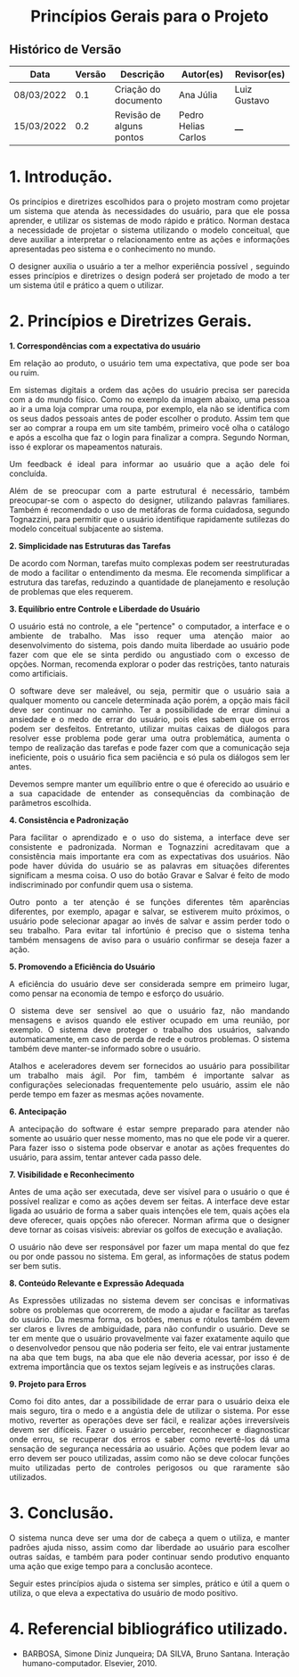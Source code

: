# <center>Princípios Gerais para o Projeto

## Histórico de Versão

| Data       | Versão | Descrição                | Autor(es)           | Revisor(es)  |
| ---------- | ------ | ------------------------ | ------------------- | ------------ |
| 08/03/2022 | 0.1    | Criação do documento     | Ana Júlia           | Luiz Gustavo |
| 15/03/2022 | 0.2    | Revisão de alguns pontos | Pedro Helias Carlos | **\_\_**     |

<div align="justify">
 
 
# 1. Introdução.
 
Os princípios e diretrizes escolhidos para o projeto mostram como projetar um sistema que atenda às necessidades do usuário, para que ele possa aprender, e utilizar os sistemas de modo rápido e prático. Norman destaca a necessidade de projetar o sistema utilizando o modelo conceitual, que deve auxiliar a interpretar o relacionamento entre as ações e informações apresentadas peo sistema e o conhecimento no mundo.
 
O designer auxilia o usuário a ter a melhor experiência possível , seguindo esses princípios e diretrizes o design poderá ser projetado de modo a ter um sistema útil e prático a quem o utilizar.
 
# 2. Princípios e Diretrizes Gerais.
 
**1. Correspondências com a expectativa do usuário**
 
Em relação ao produto, o usuário tem uma expectativa, que pode ser boa ou ruim.
 
Em sistemas digitais a ordem das ações do usuário precisa ser parecida com a do mundo físico. Como no exemplo da imagem abaixo, uma pessoa ao ir a uma loja comprar uma roupa, por exemplo, ela não se identifica com os seus dados pessoais antes de poder escolher o produto. Assim tem que ser ao comprar a roupa em um site também, primeiro você olha o catálogo e após a escolha que faz o login para finalizar a compra. Segundo Norman, isso é explorar os mapeamentos naturais.
 
Um feedback é ideal para informar ao usuário que a ação dele foi concluída.
 
Além de se preocupar com a parte estrutural é necessário, também preocupar-se com o aspecto do designer, utilizando palavras familiares. Também é recomendado o uso de metáforas de forma cuidadosa, segundo Tognazzini, para permitir que o usuário identifique rapidamente sutilezas do modelo conceitual subjacente ao sistema.
 
 
**2. Simplicidade nas Estruturas das Tarefas**
 
De acordo com Norman, tarefas muito complexas podem ser reestruturadas de modo a facilitar o entendimento da mesma. Ele recomenda simplificar a estrutura das tarefas, reduzindo a quantidade de planejamento e resolução de problemas que eles requerem.
 
 
**3. Equilíbrio entre Controle e Liberdade do Usuário**
 
O usuário está no controle, a ele "pertence" o computador, a interface e o ambiente de trabalho. Mas isso requer uma atenção maior ao desenvolvimento do sistema, pois dando muita liberdade ao usuário pode fazer com que ele se sinta perdido ou angustiado com o excesso de opções. Norman, recomenda explorar o poder das restrições, tanto naturais como artificiais.
 
O software deve ser maleável, ou seja, permitir que o usuário saia a qualquer momento ou cancele determinada ação porém, a opção mais fácil deve ser continuar no caminho. Ter a possibilidade de errar diminui a ansiedade e o medo de errar do usuário, pois eles sabem que os erros podem ser desfeitos. Entretanto, utilizar muitas caixas de diálogos para resolver esse problema pode gerar uma outra problemática, aumenta o tempo de realização das tarefas e pode fazer com que a comunicação seja ineficiente, pois o usuário fica sem paciência e só pula os diálogos sem ler antes.
 
Devemos sempre manter um equilíbrio entre o que é oferecido ao usuário e a sua capacidade de entender as consequências da combinação de parâmetros escolhida.
 
**4. Consistência e Padronização**
 
Para facilitar o aprendizado e o uso do sistema, a interface deve ser consistente e padronizada. Norman e Tognazzini acreditavam que a consistência mais importante era com as expectativas dos usuários. Não pode haver dúvida do usuário se as palavras em situações diferentes significam a mesma coisa. O uso do botão Gravar e Salvar é feito de modo indiscriminado por confundir quem usa o sistema.
 
Outro ponto a ter atenção é se funções diferentes têm aparências diferentes, por exemplo, apagar e salvar, se estiverem muito próximos, o usuário pode selecionar apagar ao invés de salvar e assim perder todo o seu trabalho. Para evitar tal infortúnio é preciso que o sistema tenha também mensagens de aviso para o usuário confirmar se deseja fazer a ação.
 
 
**5. Promovendo a Eficiência do Usuário**
 
A eficiência do usuário deve ser considerada sempre em primeiro lugar, como pensar na economia de tempo e esforço do usuário.
 
O sistema deve ser sensível ao que o usuário faz, não mandando mensagens e avisos quando ele estiver ocupado em uma reunião, por exemplo. O sistema deve proteger o trabalho dos usuários, salvando automaticamente, em caso de perda de rede e outros problemas. O sistema também deve manter-se informado sobre o usuário.
 
Atalhos e aceleradores devem ser fornecidos ao usuário para possibilitar um trabalho mais ágil. Por fim, também é importante salvar as configurações selecionadas frequentemente pelo usuário, assim ele não perde tempo em fazer as mesmas ações novamente.
 
 
**6. Antecipação**
 
A antecipação do software é estar sempre preparado para atender não somente ao usuário quer nesse momento, mas no que ele pode vir a querer. Para fazer isso o sistema pode observar e anotar as ações frequentes do usuário, para assim, tentar antever cada passo dele.
 
**7. Visibilidade e Reconhecimento**
 
Antes de uma ação ser executada, deve ser visível para o usuário o que é possível realizar e como as ações devem ser feitas. A interface deve estar ligada ao usuário de forma a saber quais intenções ele tem, quais ações ela deve oferecer, quais opções não oferecer. Norman afirma que o designer deve tornar as coisas visíveis: abreviar os golfos de execução e avaliação.
 
O usuário não deve ser responsável por fazer um mapa mental do que fez ou por onde passou no sistema. Em geral, as informações de status podem ser bem sutis.
 
 
**8. Conteúdo Relevante e Expressão Adequada**
 
As Expressões utilizadas no sistema devem ser concisas e informativas sobre os problemas que ocorrerem, de modo a ajudar e facilitar as tarefas do usuário. Da mesma forma, os botões, menus e rótulos também devem ser claros e livres de ambiguidade, para não confundir o usuário. Deve se ter em mente que o usuário provavelmente vai fazer exatamente aquilo que o desenvolvedor pensou que não poderia ser feito, ele vai entrar justamente na aba que tem bugs, na aba que ele não deveria acessar, por isso é de extrema importância que os textos sejam legíveis e as instruções claras.
 
 
**9. Projeto para Erros**
 
Como foi dito antes, dar a possibilidade de errar para o usuário deixa ele mais seguro, tira o medo e a angústia dele de utilizar o sistema. Por esse motivo, reverter as operações deve ser fácil, e realizar ações irreversíveis devem ser difíceis. Fazer o usuário perceber, reconhecer e diagnosticar onde errou, se recuperar dos erros e saber como revertê-los dá uma sensação de segurança necessária ao usuário. Ações que podem levar ao erro devem ser pouco utilizadas, assim como não se deve colocar funções muito utilizadas perto de controles perigosos ou que raramente são utilizados.
 
 
# 3. Conclusão.
 
O sistema nunca deve ser uma dor de cabeça a quem o utiliza, e manter padrões ajuda nisso, assim como dar liberdade ao usuário para escolher outras saídas, e também para poder continuar sendo produtivo enquanto uma ação que exige tempo para a conclusão acontece.
 
Seguir estes princípios ajuda o sistema ser simples, prático e útil a quem o utiliza, o que eleva a expectativa do usuário de modo positivo.
 
# 4. Referencial bibliográfico utilizado.
 
- BARBOSA, Simone Diniz Junqueira; DA SILVA, Bruno Santana. Interação humano-computador. Elsevier, 2010.
